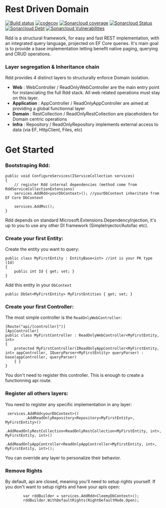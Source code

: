 # Rest Driven Domain

[![Build status](https://ci.appveyor.com/api/projects/status/edtq86puuj8qma2h?svg=true)](https://ci.appveyor.com/project/LuccaIntegration/restdrivendomain)
[![codecov](https://codecov.io/gh/LuccaSA/RestDrivenDomain/branch/master/graph/badge.svg)](https://codecov.io/gh/LuccaSA/RestDrivenDomain)
[![Sonarcloud coverage](https://sonarcloud.io/api/project_badges/measure?project=RestDrivenDomain&metric=coverage)](https://sonarcloud.io/dashboard?id=RestDrivenDomain)
[![Sonarcloud Status](https://sonarcloud.io/api/project_badges/measure?project=RestDrivenDomain&metric=alert_status)](https://sonarcloud.io/dashboard?id=RestDrivenDomain)
[![Sonarcloud Debt](https://sonarcloud.io/api/project_badges/measure?project=RestDrivenDomain&metric=sqale_index)](https://sonarcloud.io/dashboard?id=RestDrivenDomain)
[![Sonarcloud Vulnerabilities](https://sonarcloud.io/api/project_badges/measure?project=RestDrivenDomain&metric=vulnerabilities)](https://sonarcloud.io/dashboard?id=RestDrivenDomain)

Rdd is a structural framework, for easy and fast REST implementation, with an integrated query language, projected on EF Core queries.  It's main goal is to provide a base implementation letting benefit native paging, querying and CRUD operations.



### Layer segregation & Inheritance chain

Rdd provides 4 distinct layers to structurally enforce Domain isolation.

- **Web** : WebController / ReadOnlyWebController are the main entry point for instanciating the full Rdd stack. All web related operations must stay on this layer.
- **Application** : AppController / ReadOnlyAppController are aimed at providing a global functionnal layer
- **Domain** : RestCollection / ReadOnlyRestCollection are placeholders for Domain centric operations
- **Infra** : Repository / ReadOnlyRepository implements external access to data (via EF, HttpClient, Files, etc)


# Get Started

### Bootstraping Rdd: 

``` charp
public void ConfigureServices(IServiceCollection services)
{
    // register Rdd internal dependencies (method come from RddServiceCollectionExtensions)
    services.AddRdd<yourDbContext>(); //yourDbContext inheritate from EF Core DbContext
 
    services.AddMvc();
}
```

Rdd depends on standard Microsoft.Extensions.DependencyInjection, it's up to you to use any other DI framework (SimpleInjector/Autofac etc).

### Create your first Entity: 

Create the entity you want to query: 

```
public class MyFirstEntity : EntityBase<int> //int is your PK type (Id)
{
    public int Id { get; set; }
}
```

Add this entity in your `DbContext`

`public DbSet<MyFirstEntity> MyFirstEntities { get; set; }`

### Create your first Controller: 

The most simple controller is the `ReadOnlyWebController`:

    [Route("api/[controller]")]
    [ApiController]
    public class MyFirstController : ReadOnlyWebController<MyFirstEntity, int>
    {
        protected MyFirstController(IReadOnlyAppController<MyFirstEntity, int> appController, IQueryParser<MyFirstEntity> queryParser) : base(appController, queryParser)
        { }
    }
You don't need to register this controller.
This is enough to create a functionning api route.

### Register all others layers:

You need to register any specific implementation in any layer:

     services.AddRdd<yourDbContext>()
             .AddReadOnlyRepository<Repository<MyFirstEntity>, MyFirstEntity>()
             .AddReadOnlyRestCollection<ReadOnlyRestCollection<MyFirstEntity, int>, MyFirstEntity, int>()
             .AddReadOnlyAppController<ReadOnlyAppController<MyFirstEntity, int>, MyFirstEntity, int>();

You can override any layer to personalize their behavior.

### Remove Rights

By default, api are closed, meaning you'll need to setup rights yourself. If you don't want to setup rights and have your apis open:

            var rddBuilder = services.AddRdd<CleemyDbContext>();
            rddBuilder.WithDefaultRights(RightDefaultMode.Open);

